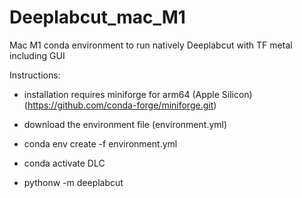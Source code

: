 # Deeplabcut_mac_M1
Mac M1 conda environment to run natively Deeplabcut with TF metal including GUI

Instructions:

- installation requires miniforge for arm64 (Apple Silicon) (https://github.com/conda-forge/miniforge.git)

- download the environment file (environment.yml)

- conda env create -f environment.yml

- conda activate DLC

- pythonw -m deeplabcut

